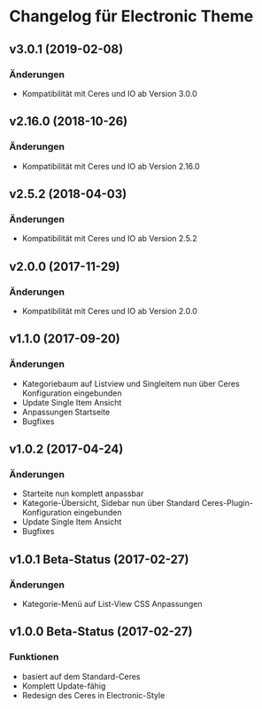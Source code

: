 # Changelog für Electronic Theme

## v3.0.1 (2019-02-08)

### Änderungen
- Kompatibilität mit Ceres und IO ab Version 3.0.0

## v2.16.0 (2018-10-26)

### Änderungen
- Kompatibilität mit Ceres und IO ab Version 2.16.0

## v2.5.2 (2018-04-03)

### Änderungen
- Kompatibilität mit Ceres und IO ab Version 2.5.2

## v2.0.0 (2017-11-29)

### Änderungen
- Kompatibilität mit Ceres und IO ab Version 2.0.0

## v1.1.0 (2017-09-20)

### Änderungen
- Kategoriebaum auf Listview und Singleitem nun über Ceres Konfiguration eingebunden
- Update Single Item Ansicht
- Anpassungen Startseite
- Bugfixes

## v1.0.2 (2017-04-24)

### Änderungen
- Starteite nun komplett anpassbar
- Kategorie-Übersicht, Sidebar nun über Standard Ceres-Plugin-Konfiguration eingebunden
- Update Single Item Ansicht
- Bugfixes

## v1.0.1 Beta-Status (2017-02-27)

### Änderungen

- Kategorie-Menü auf List-View CSS Anpassungen

## v1.0.0 Beta-Status (2017-02-27)

### Funktionen

- basiert auf dem Standard-Ceres
- Komplett Update-fähig
- Redesign des Ceres in Electronic-Style
